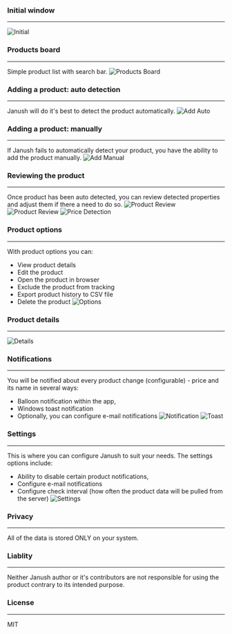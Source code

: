 ### Initial window
* * *
![Initial](/assets/images/ui/initial.png)

### Products board
* * *
Simple product list with search bar.
![Products Board](/assets/images/ui/board.png)

### Adding a product: auto detection
* * *
Janush will do it's best to detect the product automatically.
![Add Auto](/assets/images/ui/add1.png)

### Adding a product: manually
* * *
If Janush fails to automatically detect your product, you have the ability to add the product manually.
![Add Manual](/assets/images/ui/add2.png)

### Reviewing the product
* * *
Once product has been auto detected, you can review detected properties and adjust them if there a need to do so.
![Product Review](/assets/images/ui/review1.png)
![Product Review](/assets/images/ui/review2.png)
![Price Detection](/assets/images/ui/pricedetection.png)

### Product options
* * *
With product options you can:
- View product details
- Edit the product
- Open the product in browser
- Exclude the product from tracking
- Export product history to CSV file
- Delete the product
![Options](/assets/images/ui/options.png)

### Product details
* * *
![Details](/assets/images/ui/details.png)

### Notifications
* * *
You will be notified about every product change (configurable) - price and its name in several ways:
- Balloon notification within the app,
- Windows toast notification
- Optionally, you can configure e-mail notifications
![Notification](/assets/images/ui/notification.png)
![Toast](/assets/images/ui/toast.png)

### Settings
* * *
This is where you can configure Janush to suit your needs.
The settings options include:
- Ability to disable certain product notifications,
- Configure e-mail notifications
- Configure check interval (how often the product data will be pulled from the server)
![Settings](/assets/images/ui/settings.png)

### Privacy
* * *
All of the data is stored ONLY on your system.

### Liablity
* * *
Neither Janush author or it's contributors are not responsible for using the product contrary to its intended purpose.

### License
* * *
MIT
